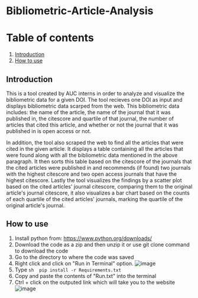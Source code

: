 # Bibliometric-Article-Analysis
# Table of contents
1. [Introduction](#introduction)
2. [How to use](#paragraph1)


## Introduction <a name="introduction"></a>
This is a tool created by AUC interns in order to analyze and visualize the bibliometric data for a given DOI. The tool recieves one DOI as input and displays bibliometric data scarped from the web. This bibliometric data includes: the name of the article, the name of the journal that it was published in, the citescore and quartile of that journal, the number of articles that cited this article, and whether or not the journal that it was published in is open access or not.

In addition, the tool also scraped the web to find all the articles that were cited in the given article. It displays a table containing all the articles that were found along with all the bibliometric data mentioned in the above paragraph. It then sorts this table based on the citescore of the journals that the cited articles were published in and recommends (if found) two journals with the highest citescore and two open access journals that have the highest citescore. Lastly the tool visualizes the findings by a scatter plot based on the cited articles' journal citescore, comparing them to the original article's journal citescore, it also visualizes a bar chart based on the counts of each quartile of the cited articles' journals, marking the quartile of the original article's journal.

## How to use <a name="paragraph1"></a>
1. Install python from: https://www.python.org/downloads/
2. Download the code as a zip and then unzip it or use git clone command to download the code
3. Go to the directory to where the code was saved
4. Right click and click on "Run in Terminal" option.
![image](https://user-images.githubusercontent.com/78408934/187026405-b51781b7-e9ea-4fd3-b5cf-6f99db5ab736.png)
5. Type ```sh 
pip install -r Requirements.txt```
7. Copy and paste the contents of "Run.txt" into the terminal
8. Ctrl + click on the outputed link which will take you to the website
![image](https://user-images.githubusercontent.com/78408934/187026498-236c9638-511d-4b8e-9f22-eb15c60b5c07.png)




